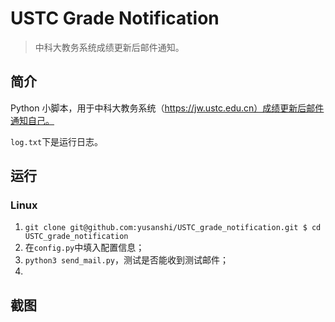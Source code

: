 # USTC Grade Notification

> 中科大教务系统成绩更新后邮件通知。

## 简介

Python 小脚本，用于中科大教务系统（https://jw.ustc.edu.cn）成绩更新后邮件通知自己。

`log.txt`下是运行日志。

## 运行

### Linux

1. `git clone git@github.com:yusanshi/USTC_grade_notification.git $ cd USTC_grade_notification`
2. 在`config.py`中填入配置信息；
3. `python3 send_mail.py`，测试是否能收到测试邮件；
4. 





## 截图

